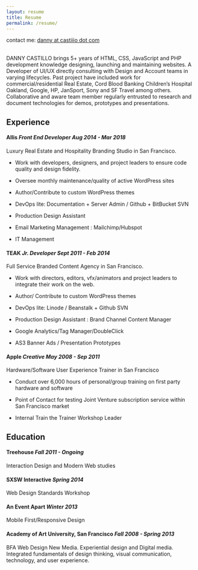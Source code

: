 ```yaml
---
layout: resume
title: Resume
permalink: /resume/
---
```

<p class="intro">
contact me: <a href="#" style="text-decoration-skip-ink: auto;">danny at castiiio dot com</a><br><br>

DANNY CASTILLO brings 5+ years of HTML, CSS, JavaScript and PHP development knowledge designing, launching and maintaining websites. A Developer of UI/UX directly consulting with Design and Account teams in varying lifecycles. Past project have included work for commercial/residential Real Estate, Cord Blood Banking Children’s Hospital Oakland, Google, HP, JanSport, Sony and SF Travel among others. Collaborative and aware team member regularly entrusted to research and document technologies for demos, prototypes and presentations.
</p>

<h2 id="experience">Experience</h2>

<h4 id="allis--aug-2014---mar-2018">Allis <em>Front End Developer Aug 2014 - Mar 2018</em></h4>

<p>Luxury Real Estate and Hospitality Branding Studio in San Francisco.</p>

<ul>
  <li>
    <p>Work with developers, designers, and project leaders to ensure code quality and design fidelity.</p>
  </li>
  <li>
    <p>Oversee monthly maintenance/quality of active WordPress sites</p>
  </li>
  <li>
    <p>Author/Contribute to custom WordPress themes</p>
  </li>
  <li>
    <p>DevOps lite: Documentation + Server Admin / Github + BitBucket SVN</p>
  </li>
  <li>
    <p>Production Design Assistant</p>
  </li>
  <li>
    <p>Email Marketing Management : Mailchimp/Hubspot</p>
  </li>
  <li>
    <p>IT Management</p>
  </li>
</ul>

<h4 id="teak--sept-2011---feb-2014">TEAK <em>Jr. Developer Sept 2011 - Feb 2014</em></h4>

<p>Full Service Branded Content Agency in San Francisco.</p>

<ul>
  <li>
    <p>Work with directors, editors, vfx/animators and project leaders to integrate their work on the web.</p>
  </li>
  <li>
    <p>Author/ Contribute to custom WordPress themes</p>
  </li>
  <li>
    <p>DevOps lite: Linode / Beanstalk + Github SVN</p>
  </li>
  <li>
    <p>Production Design Assistant : Brand Channel Content Manager</p>
  </li>
  <li>
    <p>Google Analytics/Tag Manager/DoubleClick</p>
  </li>
  <li>
    <p>AS3 Banner Ads / Presentation Prototypes</p>
  </li>
</ul>

<h4 id="apple--may-2008---sep-2011">Apple <em>Creative May 2008 - Sep 2011</em></h4>

<p>Hardware/Software User Experience Trainer in San Francisco</p>

<ul>
  <li>
    <p>Conduct over 6,000 hours of personal/group training on first party hardware and software</p>
  </li>
  <li>
    <p>Point of Contact for testing Joint Venture subscription service within San Francisco market</p>
  </li>
  <li>
    <p>Internal Train the Trainer Workshop Leader</p>
  </li>
</ul>

<h2 id="education">Education</h2>

<h4 id="treehouse--fall-2011---ongoing">Treehouse <em>Fall 2011 - Ongoing</em></h4>

<p>Interaction Design and Modern Web studies</p>

<h4 id="sxsw-interactive--spring-2014">SXSW Interactive <em>Spring 2014</em></h4>

<p>Web Design Standards Workshop</p>

<h4 id="an-event-apart--winter-2013">An Event Apart <em>Winter 2013</em></h4>

<p>Mobile First/Responsive Design</p>

<h4 id="academy-of-art-university--fall-2008---spring-2013">Academy of Art University, San Francisco <em>Fall 2008 - Spring 2013</em></h4>

<p>BFA Web Design New Media. Experiential design and Digital media. Integrated fundamentals of design thinking, visual communication, technology, and user experience. </p>
